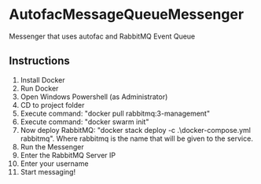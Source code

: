 # AutofacMessageQueueMessenger
Messenger that uses autofac and RabbitMQ Event Queue

## Instructions
 1. Install Docker
 2. Run Docker
 3. Open Windows Powershell (as Administrator)
 4. CD to project folder
 5. Execute command: "docker pull rabbitmq:3-management"
 6. Execute command: "docker swarm init"
 7. Now deploy RabbitMQ: "docker stack deploy -c .\docker-compose.yml rabbitmq". Where rabbitmq is the name that will be given to the service.
 8. Run the Messenger
 9. Enter the RabbitMQ Server IP
 10. Enter your username
 11. Start messaging!
